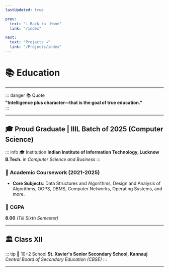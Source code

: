 ```yaml
---
lastUpdated: true

prev:
  text: "← Back to  Home"
  link: "/index"

next:
  text: "Projects →"
  link: "/Projects/index"
---
```


# 📚 Education

---

::: danger 📚 Quote  
**"Intelligence plus character—that is the goal of true education."**  
:::

---

## 🎓 Proud Graduate | IIIL Batch of 2025 (Computer Science)

::: info 🎓 Institution
**Indian Institute of Information Technology, Lucknow**  
**B.Tech.** in _Computer Science and Business_
:::

### 📘 **Academic Coursework (2021-2025)**

- **Core Subjects**: Data Structures and Algorithms, Design and Analysis of Algorithms, OOPS, DBMS, Computer Networks, Operating Systems, and more.

### 🧮 **CGPA**

**8.00** _(Till Sixth Semester)_

---

## 🏛️ **Class XII**

::: tip 🏫 10+2 School
**St. Xavier's Senior Secondary School, Kannauj**  
_Central Board of Secondary Education (CBSE)_
:::

---
